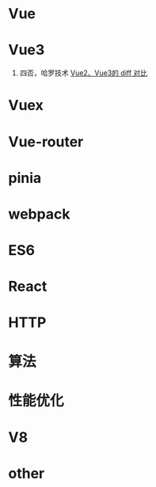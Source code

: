 # Vue

# Vue3
1. 四否，哈罗技术 [Vue2、Vue3的 diff 对比](https://segmentfault.com/a/1190000042586883)
# Vuex

# Vue-router

# pinia

# webpack

# ES6

# React

# HTTP

# 算法

# 性能优化

# V8

# other



